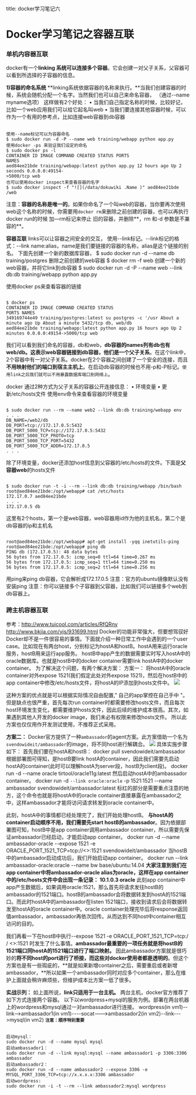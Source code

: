 title: docker学习笔记六 

#  Docker学习笔记之容器互联 

###  单机内容器互联 
docker有一个**linking 系统可以连接多个容器**。它会创建一对父子关系，父容器可以看到所选择的子容器的信息。

**1)容器的命名系统**
**linking系统依据容器的名称来执行。**当我们创建容器的时候，系统会随机分配一个名字。当然我们也可以自己来命名容器，
	（通过--name myname选项）
这样做有2个好处：
• 当我们自己指定名称的时候，比较好记，比如一个web应用我们可以给它起名叫web
• 当我们要连接其他容器时候，可以作为一个有用的参考点，比如连接web容器到db容器

```

使用--name标记可以为容器命名
$ sudo docker run -d -P --name web training/webapp python app.py
使用docker -ps 来验证我们设定的命名
$ sudo docker ps -l
CONTAINER ID IMAGE COMMAND CREATED STATUS PORTS
NAMES
aed84ee21bde training/webapp:latest python app.py 12 hours ago Up 2 seconds 0.0.0.0:49154-
>5000/tcp web
也可以使用docker inspect来查看容器的名字
$ sudo docker inspect -f "![](/data/dokuwiki .Name )" aed84ee21bde
/web

```
注意：**容器的名称是唯一的**。如果你命名了一个叫web的容器，当你要再次使用web这个名称的时候，你需要用` docker rm `来删除之前创建的容器，也可以再执行docker run的时候 加—rm标记来停止
旧的容器，并删除**，rm 和-d 参数是不兼容的**。

**容器互联**
links可以让容器之间安全的交互，
	使用--link标记。--link标记的格式：--link name:alias，name是我们要链接的容器的名称，alias是这个链接的别名。
下面先创建一个新的数据库容器，
$ sudo docker run -d --name db training/postgres
删除之前创建的web容器
$ docker rm -f web
创建一个新的web容器，并将它link到db容器
$ sudo docker run -d -P --name web --link db:db training/webapp python app.py

使用docker ps来查看容器的链接
```

$ docker ps
CONTAINER ID IMAGE COMMAND CREATED STATUS
PORTS NAMES
349169744e49 training/postgres:latest su postgres -c '/usr About a minute ago Up About a minute 5432/tcp db, web/db
aed84ee21bde training/webapp:latest python app.py 16 hours ago Up 2 minutes 0.0.0.0:49154->5000/tcp web

```
我们可以看到我们命名的容器，db和web，**db容器的names列有db也有web/db。这表示web容器链接到db容器，他们是一个父子关系**。在这个link中，2个容器中有一对父子关系。docker在2个容器之间创建了一个安全的连接，而且**不用映射他们的端口到宿主主机上**。在启动db容器的时候也不用-p和-P标记。` 使用link之后我们就可以不用暴露数据库端口到网络上 `。

docker 通过2种方式为父子关系的容器公开连接信息：
• 环境变量
• 更新/etc/hosts文件
使用env命令来查看容器的环境变量
```

$ sudo docker run --rm --name web2 --link db:db training/webapp env
. . .
DB_NAME=/web2/db
DB_PORT=tcp://172.17.0.5:5432
DB_PORT_5000_TCP=tcp://172.17.0.5:5432
DB_PORT_5000_TCP_PROTO=tcp
DB_PORT_5000_TCP_PORT=5432
DB_PORT_5000_TCP_ADDR=172.17.0.5
. . .

```
除了环境变量，docker还添加host信息到父容器的/etc/hosts的文件。下面是**父容器web**的hosts文件
```

$ sudo docker run -t -i --rm --link db:db training/webapp /bin/bash
root@aed84ee21bde:/opt/webapp# cat /etc/hosts
172.17.0.7 aed84ee21bde
. . .
172.17.0.5 db

```
这里有2个hosts，第一个是web容器，web容器用id作为他的主机名，第二个是db容器的ip和主机名

```

root@aed84ee21bde:/opt/webapp# apt-get install -yqq inetutils-ping
root@aed84ee21bde:/opt/webapp# ping db
PING db (172.17.0.5): 48 data bytes
56 bytes from 172.17.0.5: icmp_seq=0 ttl=64 time=0.267 ms
56 bytes from 172.17.0.5: icmp_seq=1 ttl=64 time=0.250 ms
56 bytes from 172.17.0.5: icmp_seq=2 ttl=64 time=0.256 ms

```
用ping来ping db容器，它会解析成172.17.0.5
注意：官方的ubuntu镜像默认没有安装ping
注意：你可以链接多个子容器到父容器，比如我们可以链接多个web到db容器上。

###  跨主机容器互联 
参考：http://www.tuicool.com/articles/RfQRny
http://www.bkjia.com/yjs/931699.html
Docker的功能非常强大，但要想驾驭好Docker却不是一件很容易的事情。下面就介绍一种日常工作中会遇到的一个user case。比如现在有两台host，分别标记为hostA和hostB。hostA用来运行oracle服务，hostB用来运行app服务。
hostB中app产生的数据需要实时写入hostA中的oracle数据库。也就是hostB中的docker container需要link hostA中的docker container。
为了解决这个问题，有两个解决方案：
方案一：
将hostA中的oracle container对外expose 1521(我们假定此处对外expose 1521)，然后在hostB中的app container中修改/etc/hosts文件，将hostA的IP添加到hosts文件中。
![](/data/dokuwiki/javaweb/pasted/20151012-111705.png)

这种方案的优点就是可以根据实际情况自由配置," 自己的app掌控在自己手中 "。
但是缺点也很严重，首先每次run container时都需要修改hosts文件，而且每次host环境发生变化，都需要维护hosts文件，因此后续的维护成本很高。其次，如果遇到其他人开发的docker image，我们未必有权限来修改hosts文件。
所以此方案也仅仅用作开发测试使用，不推荐正式采用。

**方案二：**
Docker官方提供了一种` ambassador `的agent方案。此方案借助一个名为` svendowideit/ambassador `的image，将不同host进行解耦合。
![](/data/dokuwiki/javaweb/pasted/20151012-111800.png)
具体实施步骤如下：
首先我们要在hostA和hostB：
	docker pull svendowideit/ambassador
根据部署图可得知，是hostB要link hostA的container，因此我们需要先启动hostA的container(此时可以理解hostA为server段，hostB为client段)。
docker run  -d  --name oracle tirtool/oracle11g:latest
然后启动hostA中的ambassador container。
docker run  -d ` --link oracle:oracle ` -p 1521:1521 --name ambassador svendowideit/ambassador:latest
标红的部分是需要重点注意的地方，这个命令也就是将hostA中的oracle container直接暴露在ambassador之中，这样ambassador才能将访问请求转发到oracle container中。

此刻，hostA中的事情都已经处理完了，我们开始处理hostB。
**与hostA的container启动顺序不用，我们需要先start hostB的ambassador**。因为依据部署图可知，hostB中是app container调用ambassador container，所以需要先保证ambassador已经启动，才能启动app container。
	docker run -d --name ambassador-oracle --expose 1521 -e ORACLE_PORT_1521_TCP=tcp://<<hostA IP>>:1521 svendowideit/ambassador
当hostB中的ambassador启动成功后，我们开始启动app container。
docker run --link ambassador-oracle:oracle  --name bw base/ubuntu:14.04
**大家注意到我们在app container中将ambassador-oracle alias为oracle，这样在app container中的/etc/hosts文件中会出现一条记录：
10.1.0.3        oracle**
此刻app container中app产生数据后，如果调用oracle:1521，那么首先将请求发往hostB的ambassador的1521端口。hostB的ambassador会将数据转发到hostA的1521端口。而此时hostA中的ambassador在listen 1521端口，接收到请求后会将数据转发至hostA的oracle container中。oracle container处理完毕后将response返回值ambassador，ambassador再依次回传。从而达到不同host中container相互访问的目的。

我们再看一下在hostB中执行--expose 1521 -e ORACLE_PORT_1521_TCP=tcp:/ / <<hostA IP>>:1521 时发生了什么事情。**ambassador最重要的一项任务就是将hostB的1521端口同hostA的1521端口进行了端口映射。**
因此ambassador方案就是很巧妙的**将不同host的port进行了桥接，而这些对docker使用者都是透明的**。但这个方案也是有一些瑕疵的，**就是如果新增container之后，需要重启或者新增ambassador，**所以如果一个ambassador同时对应多个container，那么在维护上面就会稍许麻烦些，但维护成本比方案一低了很多。

**实战示列：**
如上面所说，**link只适用于一台主机。**
两台主机，docker官方推荐了如下方式连接两个容器。
以下以wordpress+mysql的服务为例。部署在两台机器上的wordpress和mysql通过一对ambassador进行连接。
wordpress(in vm1)--link-->ambassador1(in vm1)----socat--->ambassador2(in vm2)--link--->mysql(in vm2)
**` 注意：顺序特别重要 `**
```

启动mysql：
sudo docker run -d --name mysql mysql
启动ambassador1：
sudo docker run -d --link mysql:mysql --name ambassador1 -p 3306:3306 ambassador  
启动ambassador2：
sudo docker run -d --name ambassador2 --expose 3306 -e MYSQL_PORT_3306_TCP=tcp://x.x.x.x:3306 ambassador  
启动wordpress:
sudo docker run -i -t --rm --link ambassador2:mysql wordpress

```